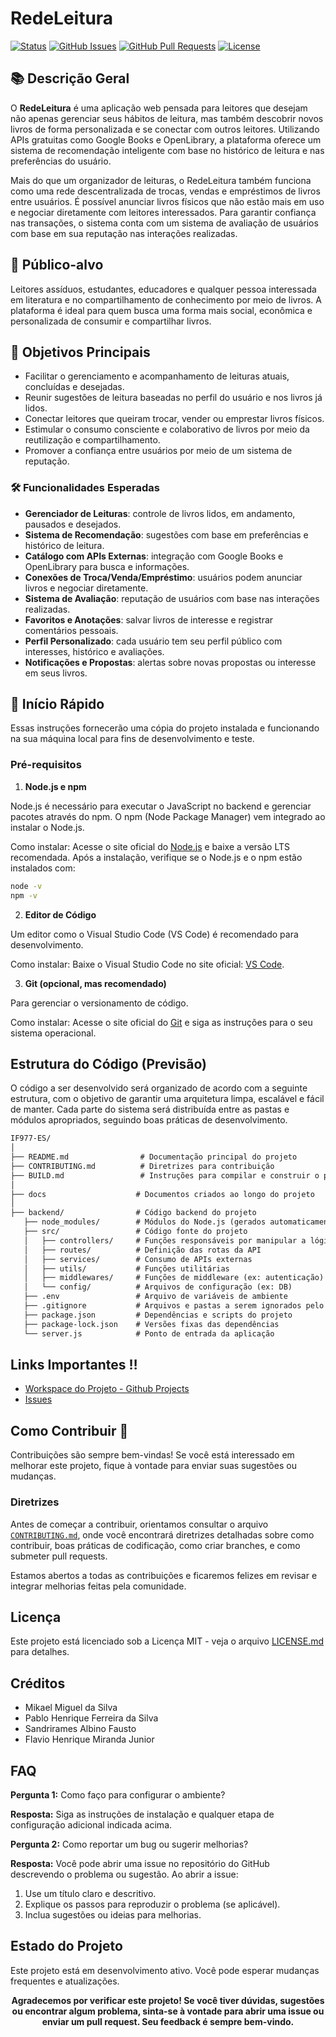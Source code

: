 # RedeLeitura

[![Status](https://img.shields.io/badge/status-active-success.svg)]()
[![GitHub Issues](https://img.shields.io/github/issues/mikaellmiguel/IF977-2025.1-BACKEND.svg)](https://github.com/mikaellmiguel/IF977-ES)
[![GitHub Pull Requests](https://img.shields.io/github/issues-pr/mikaellmiguel/IF977-ES.svg)](https://github.com/mikaellmiguel/IF977-2025.1-BACKEND/pulls)
[![License](https://img.shields.io/badge/license-MIT-blue.svg)](/LICENSE)


## 📚 Descrição Geral
O **RedeLeitura** é uma aplicação web pensada para leitores que desejam não apenas gerenciar seus hábitos de leitura, mas também descobrir novos livros de forma personalizada e se conectar com outros leitores. Utilizando APIs gratuitas como Google Books e OpenLibrary, a plataforma oferece um sistema de recomendação inteligente com base no histórico de leitura e nas preferências do usuário.

Mais do que um organizador de leituras, o RedeLeitura também funciona como uma rede descentralizada de trocas, vendas e empréstimos de livros entre usuários. É possível anunciar livros físicos que não estão mais em uso e negociar diretamente com leitores interessados. Para garantir confiança nas transações, o sistema conta com um sistema de avaliação de usuários com base em sua reputação nas interações realizadas.


## 🎯 Público-alvo
Leitores assíduos, estudantes, educadores e qualquer pessoa interessada em literatura e no compartilhamento de conhecimento por meio de livros. A plataforma é ideal para quem busca uma forma mais social, econômica e personalizada de consumir e compartilhar livros.


## 🎯 Objetivos Principais

* Facilitar o gerenciamento e acompanhamento de leituras atuais, concluídas e desejadas.
* Reunir sugestões de leitura baseadas no perfil do usuário e nos livros já lidos.
* Conectar leitores que queiram trocar, vender ou emprestar livros físicos.
* Estimular o consumo consciente e colaborativo de livros por meio da reutilização e compartilhamento.
* Promover a confiança entre usuários por meio de um sistema de reputação.


### 🛠️ Funcionalidades Esperadas

* **Gerenciador de Leituras**: controle de livros lidos, em andamento, pausados e desejados.
* **Sistema de Recomendação**: sugestões com base em preferências e histórico de leitura.
* **Catálogo com APIs Externas**: integração com Google Books e OpenLibrary para busca e informações.
* **Conexões de Troca/Venda/Empréstimo**: usuários podem anunciar livros e negociar diretamente.
* **Sistema de Avaliação**: reputação de usuários com base nas interações realizadas.
* **Favoritos e Anotações**: salvar livros de interesse e registrar comentários pessoais.
* **Perfil Personalizado**: cada usuário tem seu perfil público com interesses, histórico e avaliações.
* **Notificações e Propostas**: alertas sobre novas propostas ou interesse em seus livros.


## 🚀 Início Rápido

Essas instruções fornecerão uma cópia do projeto instalada e funcionando na sua máquina local para fins de desenvolvimento e teste.

### Pré-requisitos

1. **Node.js e npm**

Node.js é necessário para executar o JavaScript no backend e gerenciar pacotes através do npm. O npm (Node Package Manager) vem integrado ao instalar o Node.js.

Como instalar: Acesse o site oficial do [Node.js](https://nodejs.org/) e baixe a versão LTS recomendada.
Após a instalação, verifique se o Node.js e o npm estão instalados com:

```bash
node -v
npm -v
```
2. **Editor de Código**

Um editor como o Visual Studio Code (VS Code) é recomendado para desenvolvimento.

Como instalar: Baixe o Visual Studio Code no site oficial: [VS Code](https://code.visualstudio.com/).

3. **Git (opcional, mas recomendado)**

Para gerenciar o versionamento de código.

Como instalar: Acesse o site oficial do [Git](https://git-scm.com/downloads) e siga as instruções para o seu sistema operacional.


## Estrutura do Código (Previsão)

O código a ser desenvolvido será organizado de acordo com a seguinte estrutura, com o objetivo de garantir uma arquitetura limpa, escalável e fácil de manter. Cada parte do sistema será distribuída entre as pastas e módulos apropriados, seguindo boas práticas de desenvolvimento.

```txt
IF977-ES/
│
├── README.md                # Documentação principal do projeto
├── CONTRIBUTING.md          # Diretrizes para contribuição
├── BUILD.md                 # Instruções para compilar e construir o projeto
│
├── docs                    # Documentos criados ao longo do projeto
│
├── backend/                # Código backend do projeto
   ├── node_modules/        # Módulos do Node.js (gerados automaticamente)
   ├── src/                 # Código fonte do projeto
   │   ├── controllers/     # Funções responsáveis por manipular a lógica de cada rota
   │   ├── routes/          # Definição das rotas da API
   │   ├── services/        # Consumo de APIs externas
   │   ├── utils/           # Funções utilitárias
   │   ├── middlewares/     # Funções de middleware (ex: autenticação)
   │   └── config/          # Arquivos de configuração (ex: DB)
   ├── .env                 # Arquivo de variáveis de ambiente
   ├── .gitignore           # Arquivos e pastas a serem ignorados pelo git
   ├── package.json         # Dependências e scripts do projeto
   ├── package-lock.json    # Versões fixas das dependências
   └── server.js            # Ponto de entrada da aplicação

```

## Links Importantes ‼️
- [Workspace do Projeto - Github Projects](https://github.com/users/mikaellmiguel/projects/4)
- [Issues](https://github.com/mikaellmiguel/IF977-2025.1-BACKEND/issues)



## Como Contribuir 🤝
Contribuições são sempre bem-vindas! Se você está interessado em melhorar este projeto, fique à vontade para enviar suas sugestões ou mudanças. 


### Diretrizes 

Antes de começar a contribuir, orientamos consultar o arquivo [`CONTRIBUTING.md`](https://github.com/mikaellmiguel/IF977-2025.1-BACKEND/blob/main/CONTRIBUTING.MD), onde você encontrará diretrizes detalhadas sobre como contribuir, boas práticas de codificação, como criar branches, e como submeter pull requests.

Estamos abertos a todas as contribuições e ficaremos felizes em revisar e integrar melhorias feitas pela comunidade.

## Licença

Este projeto está licenciado sob a Licença MIT - veja o arquivo [LICENSE.md](LICENSE) para detalhes.

## Créditos

- Mikael Miguel da Silva
- Pablo Henrique Ferreira da Silva
- Sandrirames Albino Fausto
- Flavio Henrique Miranda Junior

## FAQ

**Pergunta 1:** Como faço para configurar o ambiente?

**Resposta:** Siga as instruções de instalação e qualquer etapa de configuração adicional indicada acima.

**Pergunta 2:** Como reportar um bug ou sugerir melhorias?

**Resposta:** Você pode abrir uma issue no repositório do GitHub descrevendo o problema ou sugestão. Ao abrir a issue:
1. Use um título claro e descritivo.
2. Explique os passos para reproduzir o problema (se aplicável).
3. Inclua sugestões ou ideias para melhorias.

## Estado do Projeto

Este projeto está em desenvolvimento ativo. Você pode esperar mudanças frequentes e atualizações.


<center><b>Agradecemos por verificar este projeto! Se você tiver dúvidas, sugestões ou encontrar algum problema, sinta-se à vontade para abrir uma issue ou enviar um pull request. Seu feedback é sempre bem-vindo.</b></center>